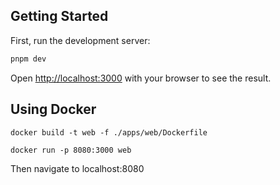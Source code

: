 ## Getting Started

First, run the development server:

```bash
pnpm dev
```

Open [http://localhost:3000](http://localhost:3000) with your browser to see the result.

## Using Docker

```
docker build -t web -f ./apps/web/Dockerfile
```

```
docker run -p 8080:3000 web
```

Then navigate to localhost:8080
